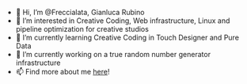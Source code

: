 - 👋 Hi, I’m @Freccialata, Gianluca Rubino
- 👀 I’m interested in Creative Coding, Web infrastructure, Linux and pipeline optimization for creative studios
- 🌱 I’m currently learning Creative Coding in Touch Designer and Pure Data
- 💞️ I’m currently working on a true random number generator infrastructure
- 📫 Find more about me [here](https://freccialata.github.io/)!

<!---
Freccialata/Freccialata is a ✨ special ✨ repository because its `README.md` (this file) appears on your GitHub profile.
You can click the Preview link to take a look at your changes.
--->
